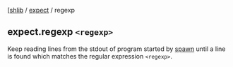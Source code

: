 [[shlib][] / [expect][] / regexp

## expect.regexp `<regexp>`

Keep reading lines from the stdout of program started by [spawn][] until a line
is found which matches the regular expression `<regexp>`.

[spawn]: spawn.md
[expect]: ../expect/__index__.md "expect"
[shlib]: http://github.com/major0/shlib "shlib"
